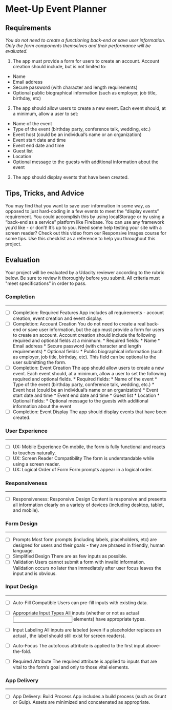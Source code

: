 # Meet-Up Event Planner #
## Requirements ##
*You do not need to create a functioning back-end or save user information. Only the form components themselves and their performance will be evaluated.*
1) The app must provide a form for users to create an account. Account creation should include, but is not limited to:
  * Name
  * Email address
  * Secure password (with character and length requirements)
  * Optional public biographical information (such as employer, job title, birthday, etc)
2) The app should allow users to create a new event. Each event should, at a minimum, allow a user to set:
  * Name of the event
  * Type of the event (birthday party, conference talk, wedding, etc.)
  * Event host (could be an individual’s name or an organization)
  * Event start date and time
  * Event end date and time
  * Guest list
  * Location
  * Optional message to the guests with additional information about the event
3) The app should display events that have been created.
## Tips, Tricks, and Advice ##
You may find that you want to save user information in some way, as opposed to just hard-coding in a few events to meet the “display events” requirement. You could accomplish this by using localStorage or by using a “back-end as a service” platform like Firebase.
You can use any framework you’d like - or don’t! It’s up to you.
Need some help testing your site with a screen reader? Check out this video from our Responsive Images course for some tips.
Use this checklist as a reference to help you throughout this project.
## Evaluation ##
Your project will be evaluated by a Udacity reviewer according to the rubric below. Be sure to review it thoroughly before you submit. All criteria must "meet specifications" in order to pass.

### Completion ###
---
- [ ] Completion: Required Features
      App includes all requirements - account creation, event creation and event display.
- [ ] Completion: Account Creation
      You do not need to create a real back-end or save user information, but the app must provide a form for users to create an account. Account creation should include the following required and optional fields at a minimum.
      * Required fields:
        * Name
        * Email address
        * Secure password (with character and length requirements)
      * Optional fields:
        * Public biographical information (such as employer, job title, birthday, etc). This field can be optional to the user submitting the form.
- [ ] Completion: Event Creation
      The app should allow users to create a new event. Each event should, at a minimum, allow a user to set the following required and optional fields.
      * Required fields:
        * Name of the event
        * Type of the event (birthday party, conference talk, wedding, etc.)
        * Event host (could be an individual’s name or an organization)
        * Event start date and time
        * Event end date and time
        * Guest list
        * Location
      * Optional fields:
          * Optional message to the guests with additional information about the event
- [ ] Completion: Event Display
      The app should display events that have been created.

### User Experience ###
---
- [ ] UX: Mobile Experience
      On mobile, the form is fully functional and reacts to touches naturally.
- [ ] UX: Screen Reader Compatibility
      The form is understandable while using a screen reader.
- [ ] UX: Logical Order of Form
      Form prompts appear in a logical order.

### Responsiveness ###
---
- [ ] Responsiveness: Responsive Design
      Content is responsive and presents all information clearly on a variety of devices (including desktop, tablet, and mobile).

### Form Design ###
---
- [ ] Prompts
      Most form prompts (including labels, placeholders, etc) are designed for users and their goals - they are phrased in friendly, human language.
- [ ] Simplified Design
      There are as few inputs as possible.
- [ ] Validation
      Users cannot submit a form with invalid information. Validation occurs no later than immediately after user focus leaves the input and is obvious.

### Input Design ###
---
- [ ] Auto-Fill Compatible
      Users can pre-fill inputs with existing data.

- [ ] Appropriate Input Types
      All inputs (whether or not as actual <input> elements) have appropriate types.

- [ ] Input Labeling
      All inputs are labeled (even if a placeholder replaces an actual <label>, the label should still exist for screen readers).

- [ ] Auto-Focus
      The autofocus attribute is applied to the first input above-the-fold.

- [ ] Required Attribute
      The required attribute is applied to inputs that are vital to the form’s goal and only to those vital elements.

### App Delivery ###
---
- [ ] App Delivery: Build Process
      App includes a build process (such as Grunt or Gulp). Assets are minimized and concatenated as appropriate.
